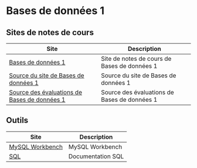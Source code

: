 # Bases de données 1

## Sites de notes de cours

| Site                                                                               | Description                                  |
| ---------------------------------------------------------------------------------- | -------------------------------------------- |
| [Bases de données 1](https://bd1.kerzo.ca)                                         | Site de notes de cours de Bases de données 1 |
| [Source du site de Bases de données 1](https://github.com/jaixan/bd1)              | Source du site de Bases de données 1         |
| [Source des évaluations de Bases de données 1](https://github.com/jaixan/bd1_prof) | Source des évaluations de Bases de données 1 |

## Outils

| Site                                                         | Description       |
| ------------------------------------------------------------ | ----------------- |
| [MySQL Workbench](https://www.mysql.com/products/workbench/) | MySQL Workbench   |
| [SQL](https://dev.mysql.com/doc/refman/8.3/en/)              | Documentation SQL |
